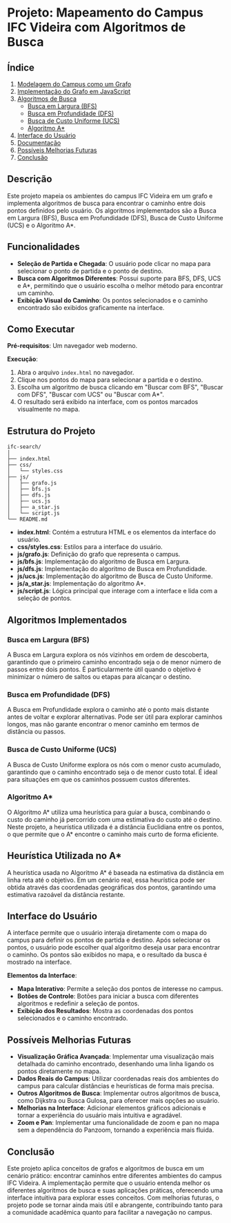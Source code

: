 # Projeto: Mapeamento do Campus IFC Videira com Algoritmos de Busca

## Índice
1. [Modelagem do Campus como um Grafo](#modelagem-do-campus-como-um-grafo)
2. [Implementação do Grafo em JavaScript](#implementacao-do-grafo-em-javascript)
3. [Algoritmos de Busca](#algoritmos-de-busca)
   - [Busca em Largura (BFS)](#busca-em-largura-bfs)
   - [Busca em Profundidade (DFS)](#busca-em-profundidade-dfs)
   - [Busca de Custo Uniforme (UCS)](#busca-de-custo-uniforme-ucs)
   - [Algoritmo A*](#algoritmo-a)
4. [Interface do Usuário](#interface-do-usuario)
5. [Documentação](#documentacao)
6. [Possíveis Melhorias Futuras](#possiveis-melhorias-futuras)
7. [Conclusão](#conclusao)

## Descrição
Este projeto mapeia os ambientes do campus IFC Videira em um grafo e implementa algoritmos de busca para encontrar o caminho entre dois pontos definidos pelo usuário. Os algoritmos implementados são a Busca em Largura (BFS), Busca em Profundidade (DFS), Busca de Custo Uniforme (UCS) e o Algoritmo A*.

## Funcionalidades
- **Seleção de Partida e Chegada**: O usuário pode clicar no mapa para selecionar o ponto de partida e o ponto de destino.
- **Busca com Algoritmos Diferentes**: Possui suporte para BFS, DFS, UCS e A*, permitindo que o usuário escolha o melhor método para encontrar um caminho.
- **Exibição Visual do Caminho**: Os pontos selecionados e o caminho encontrado são exibidos graficamente na interface.

## Como Executar
**Pré-requisitos**: Um navegador web moderno.

**Execução**:
1. Abra o arquivo `index.html` no navegador.
2. Clique nos pontos do mapa para selecionar a partida e o destino.
3. Escolha um algoritmo de busca clicando em "Buscar com BFS", "Buscar com DFS", "Buscar com UCS" ou "Buscar com A*".
4. O resultado será exibido na interface, com os pontos marcados visualmente no mapa.

## Estrutura do Projeto

```plaintext
ifc-search/
│
├── index.html
├── css/
│   └── styles.css
├── js/
│   ├── grafo.js
│   ├── bfs.js
│   ├── dfs.js
│   ├── ucs.js
│   ├── a_star.js
│   └── script.js
└── README.md
```

- **index.html**: Contém a estrutura HTML e os elementos da interface do usuário.
- **css/styles.css**: Estilos para a interface do usuário.
- **js/grafo.js**: Definição do grafo que representa o campus.
- **js/bfs.js**: Implementação do algoritmo de Busca em Largura.
- **js/dfs.js**: Implementação do algoritmo de Busca em Profundidade.
- **js/ucs.js**: Implementação do algoritmo de Busca de Custo Uniforme.
- **js/a_star.js**: Implementação do algoritmo A*.
- **js/script.js**: Lógica principal que interage com a interface e lida com a seleção de pontos.

## Algoritmos Implementados

### Busca em Largura (BFS)
A Busca em Largura explora os nós vizinhos em ordem de descoberta, garantindo que o primeiro caminho encontrado seja o de menor número de passos entre dois pontos. É particularmente útil quando o objetivo é minimizar o número de saltos ou etapas para alcançar o destino.

### Busca em Profundidade (DFS)
A Busca em Profundidade explora o caminho até o ponto mais distante antes de voltar e explorar alternativas. Pode ser útil para explorar caminhos longos, mas não garante encontrar o menor caminho em termos de distância ou passos.

### Busca de Custo Uniforme (UCS)
A Busca de Custo Uniforme explora os nós com o menor custo acumulado, garantindo que o caminho encontrado seja o de menor custo total. É ideal para situações em que os caminhos possuem custos diferentes.

### Algoritmo A*
O Algoritmo A* utiliza uma heurística para guiar a busca, combinando o custo do caminho já percorrido com uma estimativa do custo até o destino. Neste projeto, a heurística utilizada é a distância Euclidiana entre os pontos, o que permite que o A* encontre o caminho mais curto de forma eficiente.

## Heurística Utilizada no A*
A heurística usada no Algoritmo A* é baseada na estimativa da distância em linha reta até o objetivo. Em um cenário real, essa heurística pode ser obtida através das coordenadas geográficas dos pontos, garantindo uma estimativa razoável da distância restante.

## Interface do Usuário
A interface permite que o usuário interaja diretamente com o mapa do campus para definir os pontos de partida e destino. Após selecionar os pontos, o usuário pode escolher qual algoritmo deseja usar para encontrar o caminho. Os pontos são exibidos no mapa, e o resultado da busca é mostrado na interface.

**Elementos da Interface**:
- **Mapa Interativo**: Permite a seleção dos pontos de interesse no campus.
- **Botões de Controle**: Botões para iniciar a busca com diferentes algoritmos e redefinir a seleção de pontos.
- **Exibição dos Resultados**: Mostra as coordenadas dos pontos selecionados e o caminho encontrado.

## Possíveis Melhorias Futuras
- **Visualização Gráfica Avançada**: Implementar uma visualização mais detalhada do caminho encontrado, desenhando uma linha ligando os pontos diretamente no mapa.
- **Dados Reais do Campus**: Utilizar coordenadas reais dos ambientes do campus para calcular distâncias e heurísticas de forma mais precisa.
- **Outros Algoritmos de Busca**: Implementar outros algoritmos de busca, como Dijkstra ou Busca Gulosa, para oferecer mais opções ao usuário.
- **Melhorias na Interface**: Adicionar elementos gráficos adicionais e tornar a experiência do usuário mais intuitiva e agradável.
- **Zoom e Pan**: Implementar uma funcionalidade de zoom e pan no mapa sem a dependência do Panzoom, tornando a experiência mais fluida.

## Conclusão
Este projeto aplica conceitos de grafos e algoritmos de busca em um cenário prático: encontrar caminhos entre diferentes ambientes do campus IFC Videira. A implementação permite que o usuário entenda melhor os diferentes algoritmos de busca e suas aplicações práticas, oferecendo uma interface intuitiva para explorar esses conceitos. Com melhorias futuras, o projeto pode se tornar ainda mais útil e abrangente, contribuindo tanto para a comunidade acadêmica quanto para facilitar a navegação no campus.
